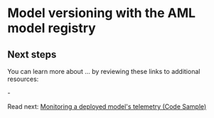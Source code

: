 # Model versioning with the AML model registry


## Next steps

You can learn more about ... by reviewing these links to additional resources:

-[]()

Read next: [Monitoring a deployed model's telemetry (Code Sample)](../monitoring-telemetry-code-sample.md)